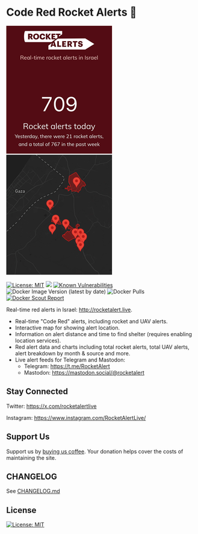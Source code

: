 # Code Red Rocket Alerts :rocket:

![Screenshot of a real-time alert count.](/readme_alert_count.png)
![Screenshot of alert map.](/readme_alert_map.png)

[![License: MIT](https://img.shields.io/badge/License-MIT-blue.svg)](https://opensource.org/licenses/MIT)
![](https://github.com/ErezNagar/rocket-alert/actions/workflows/main.yml/badge.svg) [![Known Vulnerabilities](https://snyk.io/test/github/ErezNagar/rocket-alert/badge.svg)](https://snyk.io/test/github/ErezNagar/rocket-alert) ![Docker Image Version (latest by date)](https://img.shields.io/docker/v/dchevallier/rocket-alert?sort=date) ![Docker Pulls](https://img.shields.io/docker/pulls/dchevallier/rocket-alert)
[![Docker Scout Report](https://img.shields.io/badge/Docker%20Scout-Report-blue)](https://scout.docker.com/reports/org/dchevallier/images/host/hub.docker.com/repo/dchevallier%2Frocket-alert)

Real-time red alerts in Israel: http://rocketalert.live.

- Real-time "Code Red" alerts, including rocket and UAV alerts.
- Interactive map for showing alert location.
- Information on alert distance and time to find shelter (requires enabling location services).
- Red alert data and charts including total rocket alerts, total UAV alerts, alert breakdown by month & source and more.
- Live alert feeds for Telegram and Mastodon:
  - Telegram: https://t.me/RocketAlert
  - Mastodon: https://mastodon.social/@rocketalert

## Stay Connected

Twitter: https://x.com/rocketalertlive

Instagram: https://www.instagram.com/RocketAlertLive/

## Support Us

Support us by [buying us coffee](https://buymeacoffee.com/rocketalertlive). Your donation helps cover the costs of maintaining the site.

## CHANGELOG

See [CHANGELOG.md](https://github.com/ErezNagar/code-red/blob/master/CHANGELOG.md)

## License

[![License: MIT](https://img.shields.io/badge/License-MIT-blue.svg)](https://opensource.org/licenses/MIT)
